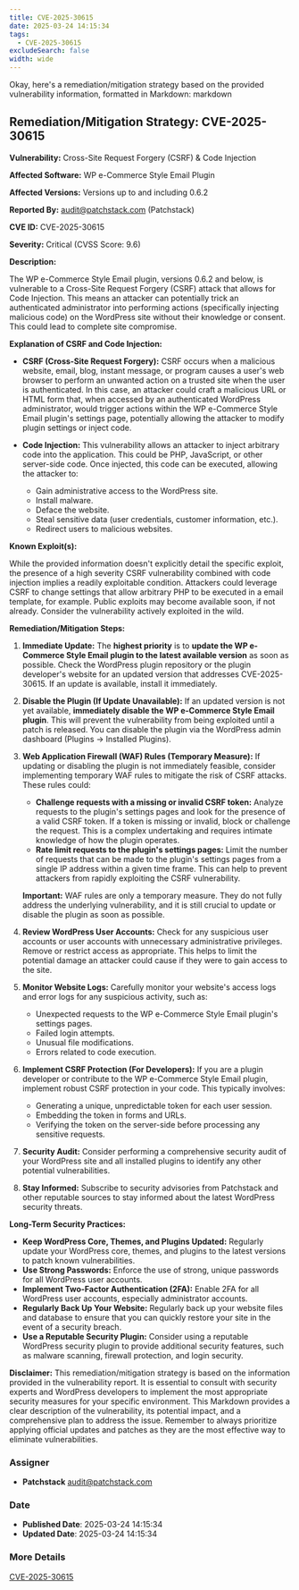 ```yaml
---
title: CVE-2025-30615
date: 2025-03-24 14:15:34
tags:
  - CVE-2025-30615
excludeSearch: false
width: wide
---
```


Okay, here's a remediation/mitigation strategy based on the provided vulnerability information, formatted in Markdown:
markdown
## Remediation/Mitigation Strategy: CVE-2025-30615

**Vulnerability:** Cross-Site Request Forgery (CSRF) & Code Injection

**Affected Software:** WP e-Commerce Style Email Plugin

**Affected Versions:**  Versions up to and including 0.6.2

**Reported By:** audit@patchstack.com (Patchstack)

**CVE ID:** CVE-2025-30615

**Severity:** Critical (CVSS Score: 9.6)

**Description:**

The WP e-Commerce Style Email plugin, versions 0.6.2 and below, is vulnerable to a Cross-Site Request Forgery (CSRF) attack that allows for Code Injection.  This means an attacker can potentially trick an authenticated administrator into performing actions (specifically injecting malicious code) on the WordPress site without their knowledge or consent. This could lead to complete site compromise.

**Explanation of CSRF and Code Injection:**

*   **CSRF (Cross-Site Request Forgery):**  CSRF occurs when a malicious website, email, blog, instant message, or program causes a user's web browser to perform an unwanted action on a trusted site when the user is authenticated. In this case, an attacker could craft a malicious URL or HTML form that, when accessed by an authenticated WordPress administrator, would trigger actions within the WP e-Commerce Style Email plugin's settings page, potentially allowing the attacker to modify plugin settings or inject code.

*   **Code Injection:** This vulnerability allows an attacker to inject arbitrary code into the application. This could be PHP, JavaScript, or other server-side code.  Once injected, this code can be executed, allowing the attacker to:
    *   Gain administrative access to the WordPress site.
    *   Install malware.
    *   Deface the website.
    *   Steal sensitive data (user credentials, customer information, etc.).
    *   Redirect users to malicious websites.

**Known Exploit(s):**

While the provided information doesn't explicitly detail the specific exploit, the presence of a high severity CSRF vulnerability combined with code injection implies a readily exploitable condition.  Attackers could leverage CSRF to change settings that allow arbitrary PHP to be executed in a email template, for example. Public exploits may become available soon, if not already.  Consider the vulnerability actively exploited in the wild.

**Remediation/Mitigation Steps:**

1.  **Immediate Update:**  The **highest priority** is to **update the WP e-Commerce Style Email plugin to the latest available version** as soon as possible.  Check the WordPress plugin repository or the plugin developer's website for an updated version that addresses CVE-2025-30615.  If an update is available, install it immediately.

2.  **Disable the Plugin (If Update Unavailable):** If an updated version is not yet available, **immediately disable the WP e-Commerce Style Email plugin**.  This will prevent the vulnerability from being exploited until a patch is released.  You can disable the plugin via the WordPress admin dashboard (Plugins -> Installed Plugins).

3.  **Web Application Firewall (WAF) Rules (Temporary Measure):**  If updating or disabling the plugin is not immediately feasible, consider implementing temporary WAF rules to mitigate the risk of CSRF attacks.  These rules could:

    *   **Challenge requests with a missing or invalid CSRF token:** Analyze requests to the plugin's settings pages and look for the presence of a valid CSRF token.  If a token is missing or invalid, block or challenge the request.  This is a complex undertaking and requires intimate knowledge of how the plugin operates.
    *   **Rate limit requests to the plugin's settings pages:** Limit the number of requests that can be made to the plugin's settings pages from a single IP address within a given time frame. This can help to prevent attackers from rapidly exploiting the CSRF vulnerability.

    **Important:** WAF rules are only a temporary measure.  They do not fully address the underlying vulnerability, and it is still crucial to update or disable the plugin as soon as possible.

4.  **Review WordPress User Accounts:**  Check for any suspicious user accounts or user accounts with unnecessary administrative privileges.  Remove or restrict access as appropriate.  This helps to limit the potential damage an attacker could cause if they were to gain access to the site.

5.  **Monitor Website Logs:**  Carefully monitor your website's access logs and error logs for any suspicious activity, such as:

    *   Unexpected requests to the WP e-Commerce Style Email plugin's settings pages.
    *   Failed login attempts.
    *   Unusual file modifications.
    *   Errors related to code execution.

6.  **Implement CSRF Protection (For Developers):** If you are a plugin developer or contribute to the WP e-Commerce Style Email plugin, implement robust CSRF protection in your code.  This typically involves:

    *   Generating a unique, unpredictable token for each user session.
    *   Embedding the token in forms and URLs.
    *   Verifying the token on the server-side before processing any sensitive requests.

7.  **Security Audit:** Consider performing a comprehensive security audit of your WordPress site and all installed plugins to identify any other potential vulnerabilities.

8.  **Stay Informed:** Subscribe to security advisories from Patchstack and other reputable sources to stay informed about the latest WordPress security threats.

**Long-Term Security Practices:**

*   **Keep WordPress Core, Themes, and Plugins Updated:** Regularly update your WordPress core, themes, and plugins to the latest versions to patch known vulnerabilities.
*   **Use Strong Passwords:** Enforce the use of strong, unique passwords for all WordPress user accounts.
*   **Implement Two-Factor Authentication (2FA):** Enable 2FA for all WordPress user accounts, especially administrator accounts.
*   **Regularly Back Up Your Website:** Regularly back up your website files and database to ensure that you can quickly restore your site in the event of a security breach.
*   **Use a Reputable Security Plugin:** Consider using a reputable WordPress security plugin to provide additional security features, such as malware scanning, firewall protection, and login security.

**Disclaimer:** This remediation/mitigation strategy is based on the information provided in the vulnerability report.  It is essential to consult with security experts and WordPress developers to implement the most appropriate security measures for your specific environment.
This Markdown provides a clear description of the vulnerability, its potential impact, and a comprehensive plan to address the issue. Remember to always prioritize applying official updates and patches as they are the most effective way to eliminate vulnerabilities.

### Assigner
- **Patchstack** <audit@patchstack.com>

### Date
- **Published Date**: 2025-03-24 14:15:34
- **Updated Date**: 2025-03-24 14:15:34

### More Details
[CVE-2025-30615](https://www.cvedetails.com/cve/CVE-2025-30615)